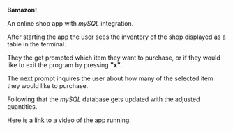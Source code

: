 **Bamazon!**

An online shop app with *mySQL* integration.

After starting the app the user sees the inventory of the shop displayed as a table in the terminal.

They the get prompted which item they want to purchase, or if they would like to exit the program by pressing **"x"**.

The next prompt inquires the user about how many of the selected item they would like to purchase.

Following that the *mySQL* database gets updated with the adjusted quantities.

Here is a [link](https://github.com/DanMBau/mysql/blob/master/Screen%20Recording.mov) to a video of the app running.

